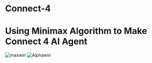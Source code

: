 # Connect-4

# Using Minimax Algorithm to Make Connect 4 AI Agent
![maxwin](https://user-images.githubusercontent.com/58531158/145482304-a425d63a-0452-4959-9d61-16098ef11ab3.PNG)
![Alphawin](https://user-images.githubusercontent.com/58531158/145482370-bdfe7851-9e2c-46d2-8a49-f3a112af9a89.PNG)

 
